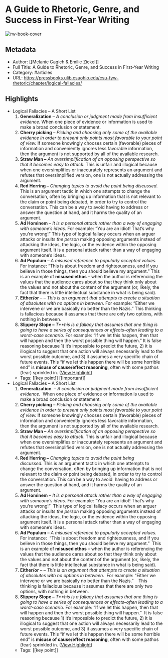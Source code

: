 # A Guide to Rhetoric, Genre, and Success in First-Year Writing

![rw-book-cover](https://readwise-assets.s3.amazonaws.com/static/images/article2.74d541386bbf.png)

## Metadata
- Author: [[Melanie Gagich & Emilie Zickel]]
- Full Title: A Guide to Rhetoric, Genre, and Success in First-Year Writing
- Category: #articles
- URL: https://pressbooks.ulib.csuohio.edu/csu-fyw-rhetoric/chapter/logical-fallacies/

## Highlights
- Logical Fallacies – A Short List
  1. **Generalization** – *A conclusion or judgment made from insufficient evidence.* When one piece of evidence or information is used to make a broad conclusion or statement.
  2. **Cherry picking** – *Picking and choosing only some of the available evidence in order to present only points most favorable to your point of view.* If someone knowingly chooses certain (favorable) pieces of information and conveniently ignores less favorable information, then the argument is not supported by all of the available research.
  3. **Straw Man –** *An oversimplification of an opposing perspective so that it becomes easy to attac*k. This is unfair and illogical because when one oversimplifies or inaccurately represents an argument and refutes that oversimplified version, one is not actually addressing the argument.
  4. **Red Herring –** *Changing topics to avoid the point being discussed.* This is an argument tactic in which one attempts to change the conversation, often by bringing up information that is not relevant to the claim or point being debated, in order to try to control the conversation. This can be a way to avoid having to address or answer the question at hand, and it harms the quality of an argument.
  5. **Ad Hominem** – *It is a personal attack rather than a way of engaging with someone’s ideas.* For example: “You are an idiot! That’s why you’re wrong!” This type of logical fallacy occurs when an arguer attacks or insults *the person* making opposing arguments instead of attacking the ideas, the logic, or the evidence within the opposing argument itself. It is a personal attack rather than a way of engaging with someone’s ideas.
  6. **Ad Populum** – *A misused reference to popularly accepted values.* For instance: “This is about freedom and righteousness, and if you believe in those things, then you should believe my argument.” This is an example of **misused ethos** – when the author is referencing the values that the audience cares about so that they think only about the values and not about the content of the argument (or, likely, the fact that there is little intellectual substance in what is being said).
  7. **Either/or** – – *This is an argument that attempts to create a situation of absolutes with no options in between*. For example: “Either we intervene or we are basically no better than the Nazis.” This thinking is fallacious because it assumes that there are only two options, with nothing in between.
  8. **Slippery Slope –** *T**his is a fallacy that assumes that one thing is going to have a series of consequences or effects–often leading to a worst-case scenario.* For example: “If we let this happen, then that will happen and then the worst possible thing will happen.” It is false reasoning because 1) it’s impossible to predict the future, 2) it is illogical to suggest that one action will always necessarily lead to the worst possible outcome, and 3) it assumes a very specific chain of future events. This “if we let this happen there will be some horrible end” is **misuse of cause/effect reasoning**, often with some pathos (fear) sprinkled in. ([View Highlight](https://read.readwise.io/read/01hce40zksc6140fcy73fwy95z))
    - Tags: [[key point]] [[important]] 
- Logical Fallacies – A Short List
  1. **Generalization**  – *A conclusion or judgment made from insufficient evidence.*  When one piece of evidence or information is used to make a broad conclusion or statement.
  2. **Cherry picking** – *Picking and choosing only some of the available evidence in order to present only points most favorable to your point of view.* If someone knowingly chooses certain (favorable) pieces of information and conveniently ignores less favorable information, then the argument is not supported by all of the available research.
  3. **Straw Man –** *An oversimplification of an opposing perspective so that it becomes easy to attac*k. This is unfair and illogical because when one oversimplifies or inaccurately represents an argument and refutes that oversimplified version, one is not actually addressing the argument.
  4. **Red Herring –** *Changing topics to avoid the point being discussed.* This is an argument tactic in which one attempts to change the conversation, often by bringing up information that is not relevant to the claim or point being debated, in order to try to control the conversation. This can be a way to avoid  having to address or answer the question at hand, and it harms the quality of an argument.
  5. **Ad Hominem** – *It is a personal attack rather than a way of engaging with someone’s ideas.* For example: “You are an idiot! That’s why you’re wrong!”  This type of logical fallacy occurs when an arguer attacks or insults *the person* making opposing arguments instead of attacking the ideas, the logic, or the evidence within the opposing argument itself. It is a personal attack rather than a way of engaging with someone’s ideas.
  6. **Ad Populum** – *A misused reference to popularly accepted values.* For instance:  “This is about freedom and righteousness, and if you believe in those things, then you should believe my argument.”  This is an example of **misused ethos** – when the author is referencing the values that the audience cares about so that they think only about the values and not about the content of the argument (or, likely, the fact that there is little intellectual substance in what is being said).
  7. **Either/or** – – *This is an argument that attempts to create a situation of absolutes with no options in between*.  For example: “Either we intervene or we are basically no better than the Nazis.”    This thinking is fallacious because it assumes that there are only two options, with nothing in between.
  8. **Slippery Slope –** *T**his is a fallacy that assumes that one thing is going to have a series of consequences or effects–often leading to a worst-case scenario.* For example: “If we let this happen, then that will happen and then the worst possible thing will happen.”  It is false reasoning because 1) it’s impossible to predict the future, 2) it is illogical to suggest that one action will always necessarily lead to the worst possible outcome, and 3) it assumes a very specific chain of future events. This “if we let this happen there will be some horrible end” is **misuse of cause/effect reasoning**, often with some pathos (fear) sprinkled in. ([View Highlight](https://read.readwise.io/read/01hce3wtxj6pk7q6sc36y6j0rv))
    - Tags: [[key point]] 
